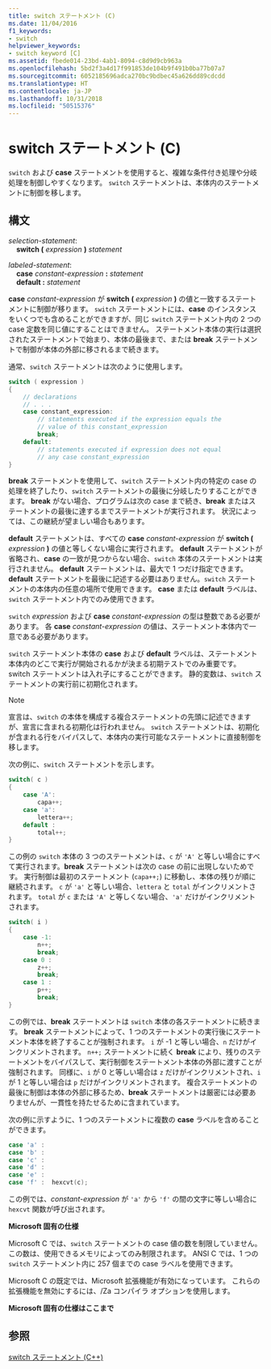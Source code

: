 ```yaml
---
title: switch ステートメント (C)
ms.date: 11/04/2016
f1_keywords:
- switch
helpviewer_keywords:
- switch keyword [C]
ms.assetid: fbede014-23bd-4ab1-8094-c8d9d9cb963a
ms.openlocfilehash: 5bd2f3a4d17f991853de104b9f491b0ba77b07a7
ms.sourcegitcommit: 6052185696adca270bc9bdbec45a626dd89cdcdd
ms.translationtype: HT
ms.contentlocale: ja-JP
ms.lasthandoff: 10/31/2018
ms.locfileid: "50515376"
---
```

# <a name="switch-statement-c"></a>switch ステートメント (C)

`switch` および **case** ステートメントを使用すると、複雑な条件付き処理や分岐処理を制御しやすくなります。 `switch` ステートメントは、本体内のステートメントに制御を移します。

## <a name="syntax"></a>構文

*selection-statement*:<br/>
&nbsp;&nbsp;&nbsp;&nbsp;**switch (** *expression* **)** *statement*

*labeled-statement*:<br/>
&nbsp;&nbsp;&nbsp;&nbsp;**case**  *constant-expression*  **:**  *statement*<br/>
&nbsp;&nbsp;&nbsp;&nbsp;**default :**  *statement*

**case** *constant-expression* が **switch (** *expression* **)** の値と一致するステートメントに制御が移ります。 `switch` ステートメントには、**case** のインスタンスをいくつでも含めることができますが、同じ `switch` ステートメント内の 2 つの case 定数を同じ値にすることはできません。 ステートメント本体の実行は選択されたステートメントで始まり、本体の最後まで、または **break** ステートメントで制御が本体の外部に移されるまで続きます。

通常、`switch` ステートメントは次のように使用します。

```C
switch ( expression )
{
    // declarations
    // . . .
    case constant_expression:
        // statements executed if the expression equals the
        // value of this constant_expression
        break;
    default:
        // statements executed if expression does not equal
        // any case constant_expression
}
```

**break** ステートメントを使用して、`switch` ステートメント内の特定の case の処理を終了したり、`switch` ステートメントの最後に分岐したりすることができます。 **break** がない場合、プログラムは次の case まで続き、**break** またはステートメントの最後に達するまでステートメントが実行されます。 状況によっては、この継続が望ましい場合もあります。

**default** ステートメントは、すべての **case** *constant-expression* が **switch (** *expression* **)** の値と等しくない場合に実行されます。 **default** ステートメントが省略され、**case** の一致が見つからない場合、`switch` 本体のステートメントは実行されません。 **default** ステートメントは、最大で 1 つだけ指定できます。 **default** ステートメントを最後に記述する必要はありません。`switch` ステートメントの本体内の任意の場所で使用できます。 **case** または **default** ラベルは、`switch` ステートメント内でのみ使用できます。

`switch` *expression* および **case** *constant-expression* の型は整数である必要があります。 各 **case** *constant-expression* の値は、ステートメント本体内で一意である必要があります。

`switch` ステートメント本体の **case** および **default** ラベルは、ステートメント本体内のどこで実行が開始されるかが決まる初期テストでのみ重要です。 switch ステートメントは入れ子にすることができます。 静的変数は、`switch` ステートメントの実行前に初期化されます。

> [!NOTE]
> 宣言は、`switch` の本体を構成する複合ステートメントの先頭に記述できますが、宣言に含まれる初期化は行われません。 `switch` ステートメントは、初期化が含まれる行をバイパスして、本体内の実行可能なステートメントに直接制御を移します。

次の例に、`switch` ステートメントを示します。

```C
switch( c )
{
    case 'A':
        capa++;
    case 'a':
        lettera++;
    default :
        total++;
}
```

この例の `switch` 本体の 3 つのステートメントは、`c` が `'A'` と等しい場合にすべて実行されます。**break** ステートメントは次の case の前に出現しないためです。 実行制御は最初のステートメント (`capa++;`) に移動し、本体の残りが順に継続されます。 `c` が `'a'` と等しい場合、`lettera` と `total` がインクリメントされます。 `total` が `c` または `'A'` と等しくない場合、`'a'` だけがインクリメントされます。

```C
switch( i )
{
    case -1:
        n++;
        break;
    case 0 :
        z++;
        break;
    case 1 :
        p++;
        break;
}
```

この例では、**break** ステートメントは `switch` 本体の各ステートメントに続きます。 **break** ステートメントによって、1 つのステートメントの実行後にステートメント本体を終了することが強制されます。 `i` が -1 と等しい場合、`n` だけがインクリメントされます。 `n++;` ステートメントに続く **break** により、残りのステートメントをバイパスして、実行制御をステートメント本体の外部に渡すことが強制されます。 同様に、`i` が 0 と等しい場合は `z` だけがインクリメントされ、`i` が 1 と等しい場合は `p` だけがインクリメントされます。 複合ステートメントの最後に制御は本体の外部に移るため、**break** ステートメントは厳密には必要ありませんが、一貫性を持たせるために含まれています。

次の例に示すように、1 つのステートメントに複数の **case** ラベルを含めることができます。

```C
case 'a' :
case 'b' :
case 'c' :
case 'd' :
case 'e' :
case 'f' :  hexcvt(c);
```

この例では、*constant-expression* が `'a'` から `'f'` の間の文字に等しい場合に `hexcvt` 関数が呼び出されます。

**Microsoft 固有の仕様**

Microsoft C では、`switch` ステートメントの case 値の数を制限していません。 この数は、使用できるメモリによってのみ制限されます。 ANSI C では、1 つの `switch` ステートメント内に 257 個までの case ラベルを使用できます。

Microsoft C の既定では、Microsoft 拡張機能が有効になっています。 これらの拡張機能を無効にするには、/Za コンパイラ オプションを使用します。

**Microsoft 固有の仕様はここまで**

## <a name="see-also"></a>参照

[switch ステートメント (C++)](../cpp/switch-statement-cpp.md)